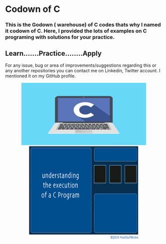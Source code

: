 # Codown of C
<h3>This is the Godown ( warehouse) of C codes thats why I named it codown of C.
Here, I provided the lots of examples on C programing with solutions for your practice.</h3>

<h2>Learn.......Practice........Apply</h2>

For any issue, bug or area of improvements/suggestions regarding this or any another repositories you can contact me on Linkedin, Twitter account. I mentioned it on my GitHub profile.

<p align= "center"><img src="https://github.com/ROHAN0011/Codown-of-C/blob/1eeae201a22846ceaec2c6ff0bee190aa1960d94/C.jpeg" width="400" height= "200">

<img align="center" alt="GIF" src="https://github.com/ROHAN0011/Codown-of-C/blob/8d000373a19704c973952855afa9f9aab8b0ea94/Execution%20of%20C.gif" width="70%" height="300"/>

  
